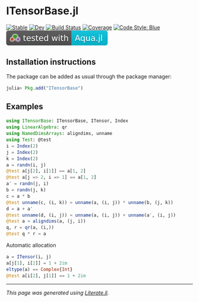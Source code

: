 # ITensorBase.jl

[![Stable](https://img.shields.io/badge/docs-stable-blue.svg)](https://ITensor.github.io/ITensorBase.jl/stable/)
[![Dev](https://img.shields.io/badge/docs-dev-blue.svg)](https://ITensor.github.io/ITensorBase.jl/dev/)
[![Build Status](https://github.com/ITensor/ITensorBase.jl/actions/workflows/Tests.yml/badge.svg?branch=main)](https://github.com/ITensor/ITensorBase.jl/actions/workflows/Tests.yml?query=branch%3Amain)
[![Coverage](https://codecov.io/gh/ITensor/ITensorBase.jl/branch/main/graph/badge.svg)](https://codecov.io/gh/ITensor/ITensorBase.jl)
[![Code Style: Blue](https://img.shields.io/badge/code%20style-blue-4495d1.svg)](https://github.com/invenia/BlueStyle)
[![Aqua](https://raw.githubusercontent.com/JuliaTesting/Aqua.jl/master/badge.svg)](https://github.com/JuliaTesting/Aqua.jl)

## Installation instructions

The package can be added as usual through the package manager:

```julia
julia> Pkg.add("ITensorBase")
```

## Examples

````julia
using ITensorBase: ITensorBase, ITensor, Index
using LinearAlgebra: qr
using NamedDimsArrays: aligndims, unname
using Test: @test
i = Index(2)
j = Index(2)
k = Index(2)
a = randn(i, j)
@test a[j[2], i[1]] == a[1, 2]
@test a[j => 2, i => 1] == a[1, 2]
a′ = randn(j, i)
b = randn(j, k)
c = a * b
@test unname(c, (i, k)) ≈ unname(a, (i, j)) * unname(b, (j, k))
d = a + a′
@test unname(d, (i, j)) ≈ unname(a, (i, j)) + unname(a′, (i, j))
@test a ≈ aligndims(a, (j, i))
q, r = qr(a, (i,))
@test q * r ≈ a
````

Automatic allocation

````julia
a = ITensor(i, j)
a[j[1], i[2]] = 1 + 2im
eltype(a) == Complex{Int}
@test a[i[2], j[1]] == 1 + 2im
````

---

*This page was generated using [Literate.jl](https://github.com/fredrikekre/Literate.jl).*

